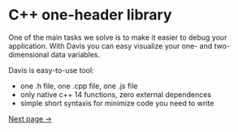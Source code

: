 # C++ one-header library

One of the main tasks we solve is to make it easier to debug your application. With Davis you can easy visualize your one- and two-dimensional data variables.




Davis is easy-to-use tool:
* one .h file, one .cpp file, one .js file
* only native c++ 14 functions, zero external dependences
* simple short syntaxis for minimize code you need to write 

[Next page →](/c++_usages.md)